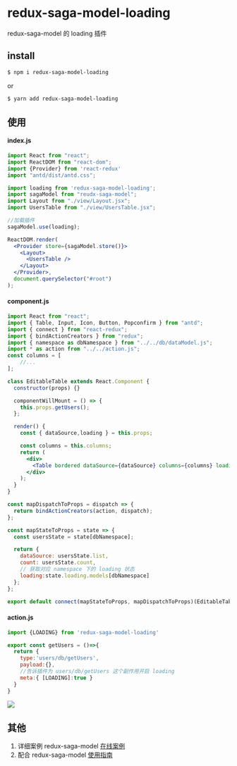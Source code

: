 # redux-saga-model-loading
redux-saga-model 的 loading 插件



## install

```bash
$ npm i redux-saga-model-loading
```

or

```bash
$ yarn add redux-saga-model-loading
```



## 使用

#### index.js

```jsx
import React from "react";
import ReactDOM from "react-dom";
import {Provider} from 'react-redux'
import "antd/dist/antd.css";

import loading from 'redux-saga-model-loading';
import sagaModel from "reudx-saga-model";
import Layout from "./view/Layout.jsx";
import UsersTable from "./view/UsersTable.jsx";

//加载插件
sagaModel.use(loading);

ReactDOM.render(
  <Provider store={sagaModel.store()}>
    <Layout>
      <UsersTable />
    </Layout>
  </Provider>,
  document.querySelector("#root")
);
```

#### component.js

```jsx
import React from "react";
import { Table, Input, Icon, Button, Popconfirm } from "antd";
import { connect } from "react-redux";
import { bindActionCreators } from "redux";
import { namespace as dbNamespace } from "../../db/dataModel.js";
import * as action from "../../action.js";
const columns = [
    //...
];

class EditableTable extends React.Component {
  constructor(props) {}

  componentWillMount = () => {
    this.props.getUsers();
  };

  render() {
    const { dataSource,loading } = this.props;

    const columns = this.columns;
    return (
      <div>
        <Table bordered dataSource={dataSource} columns={columns} loading={loading}/>
      </div>
    );
  }
}

const mapDispatchToProps = dispatch => {
  return bindActionCreators(action, dispatch);
};

const mapStateToProps = state => {
  const usersState = state[dbNamespace];

  return {
    dataSource: usersState.list,
    count: usersState.count,
    // 获取对应 namespace 下的 loading 状态
    loading:state.loading.models[dbNamespace]
  };
};

export default connect(mapStateToProps, mapDispatchToProps)(EditableTable);
```

#### action.js

```javascript
import {LOADING} from 'redux-saga-model-loading'

export const getUsers = ()=>{
  return {
    type:'users/db/getUsers',
    payload:{},
    //告诉插件为 users/db/getUsers 这个副作用开启 loading
    meta:{ [LOADING]:true }
  }
}
```



![](https://raw.githubusercontent.com/tomsonTang/redux-saga-model-tutorial/master/assets/loading.png)

## 其他

1. 详细案例  redux-saga-model [在线案例](https://tomsontang.github.io/redux-saga-model-tutorial/users-demo/build/index.html)
2. 配合 redux-saga-model [使用指南](https://github.com/tomsonTang/redux-saga-model-tutorial)

